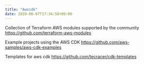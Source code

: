 ```yaml
---
title: "Awscdk"
date: 2020-06-07T17:34:58+09:00
---
```


Collection of Terraform AWS modules supported by the community
 https://github.com/terraform-aws-modules

Example projects using the AWS CDK
 https://github.com/aws-samples/aws-cdk-examples

Templates for aws cdk
 https://github.com/tecracer/cdk-templates